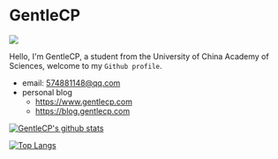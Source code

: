 # GentleCP

![](https://komarev.com/ghpvc/?username=GentleCP&color=yellowgreen)

Hello, I'm GentleCP, a student from the University of China Academy of Sciences, welcome to my `Github profile`. 

- email: 574881148@qq.com
- personal blog
    - https://www.gentlecp.com
    - https://blog.gentlecp.com

[![GentleCP's github stats](https://github-readme-stats.vercel.app/api?username=GentleCP&show_icons=true&theme=tokyonight)](https://github.com/anuraghazra/github-readme-stats)

[![Top Langs](https://github-readme-stats.vercel.app/api/top-langs/?username=GentleCP&layout=compact)](https://github.com/anuraghazra/github-readme-stats)

